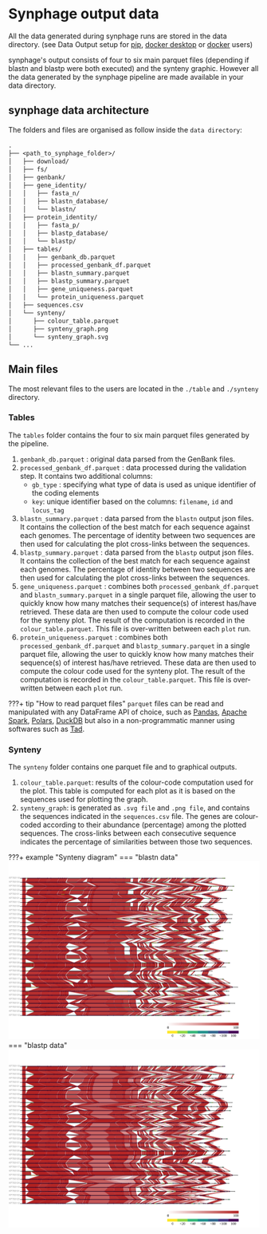 # Synphage output data

All the data generated during synphage runs are stored in the data directory. (see Data Output setup for [pip](installation.md#data_output_pip), [docker desktop](installation.md#data_output_dd) or [docker](installation.md#data_output_docker) users)  

synphage's output consists of four to six main parquet files (depending if blastn and blastp were both executed) and the synteny graphic. However all the data generated by the synphage pipeline are made available in your data directory.


## synphage data architecture  <a id="data_architecture"></a>

The folders and files are organised as follow inside the `data directory`:  

```
.
├── <path_to_synphage_folder>/
│   ├── download/
│   ├── fs/
│   ├── genbank/
│   ├── gene_identity/
│   │   ├── fasta_n/
│   │   ├── blastn_database/
│   │   └── blastn/
│   ├── protein_identity/
│   │   ├── fasta_p/
│   │   ├── blastp_database/
│   │   └── blastp/
│   ├── tables/
│   │   ├── genbank_db.parquet
│   │   ├── processed_genbank_df.parquet
│   │   ├── blastn_summary.parquet
│   │   ├── blastp_summary.parquet
│   │   ├── gene_uniqueness.parquet
│   │   └── protein_uniqueness.parquet
│   ├── sequences.csv
│   └── synteny/
│      ├── colour_table.parquet
│      ├── synteny_graph.png
│      └── synteny_graph.svg
└── ...
```


## Main files  

The most relevant files to the users are located in the `./table` and `./synteny` directory.


### Tables

The `tables` folder contains the four to six main parquet files generated by the pipeline.  
1. `genbank_db.parquet` : original data parsed from the GenBank files.   
2. `processed_genbank_df.parquet` : data processed during the validation step. It contains two additional columns:  
   - `gb_type` : specifying what type of data is used as unique identifier of the coding elements  
   - `key`: unique identifier based on the columns: `filename`, `id` and `locus_tag`  
3. `blastn_summary.parquet` : data parsed from the `blastn` output json files. It contains the collection of the best match for each sequence against each genomes. The percentage of identity between two sequences are then used for calculating the plot cross-links between the sequences.  
4. `blastp_summary.parquet` : data parsed from the `blastp` output json files. It contains the collection of the best match for each sequence against each genomes. The percentage of identity between two sequences are then used for calculating the plot cross-links between the sequences.  
5. `gene_uniqueness.parquet` : combines both `processed_genbank_df.parquet` and `blastn_summary.parquet` in a single parquet file, allowing the user to quickly know how many matches their sequence(s) of interest has/have retrieved. These data are then used to compute the colour code used for the synteny plot. The result of the computation is recorded in the `colour_table.parquet`. This file is over-written between each `plot` run.  
6. `protein_uniqueness.parquet` : combines both `processed_genbank_df.parquet` and `blastp_summary.parquet` in a single parquet file, allowing the user to quickly know how many matches their sequence(s) of interest has/have retrieved. These data are then used to compute the colour code used for the synteny plot. The result of the computation is recorded in the `colour_table.parquet`. This file is over-written between each `plot` run.  


???+ tip "How to read parquet files"
    `parquet` files can be read and manipulated with any DataFrame API of choice, such as [Pandas](https://pandas.pydata.org/), [Apache Spark](https://spark.apache.org/docs/latest/api/python/index.html), [Polars](https://docs.pola.rs/api/python/stable/reference/index.html), [DuckDB](https://duckdb.org/) but also in a non-programmatic manner using softwares such as [Tad](https://www.tadviewer.com/).  


### Synteny

The `synteny` folder contains one parquet file and to graphical outputs.  
1. `colour_table.parquet`: results of the colour-code computation used for the plot. This table is computed for each plot as it is based on the sequences used for plotting the graph.   
2. `synteny_graph`:  is generated as `.svg file` and `.png file`, and contains the sequences indicated in the `sequences.csv` file. The genes are colour-coded according to their abundance (percentage) among the plotted sequences. The cross-links between each consecutive sequence indicates the percentage of similarities between those two sequences.


???+ example "Synteny diagram"
    === "blastn data"
        ![Synteny diagram based on blastn data](./images/phages/Lactococcus_synteny_blastn.svg)
    === "blastp data"
        ![Synteny diagram based on blastp data](./images/phages/Lactococcus_synteny_blastp.svg)